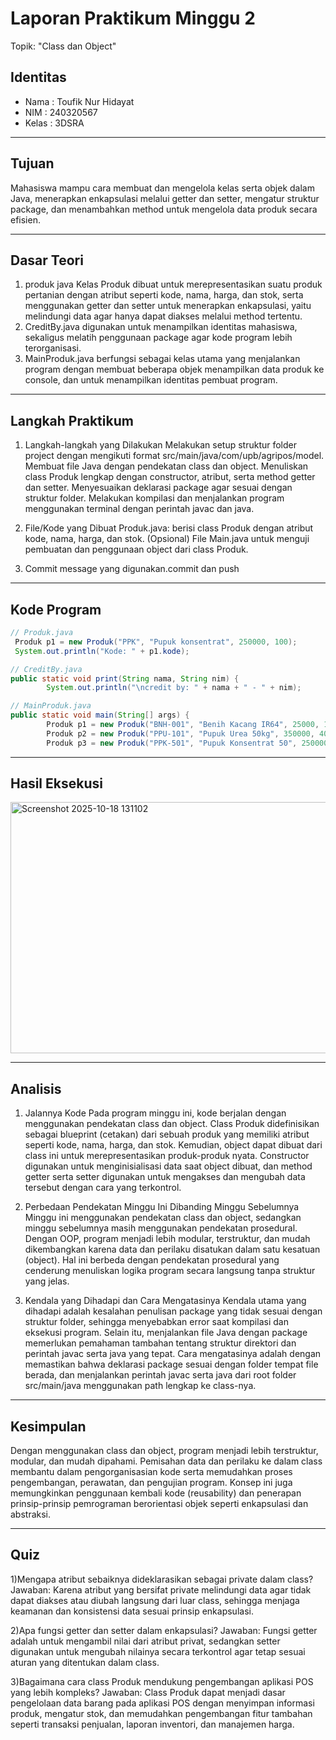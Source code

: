 # Laporan Praktikum Minggu 2
Topik: "Class dan Object"

## Identitas
- Nama  : Toufik Nur Hidayat
- NIM   : 240320567
- Kelas : 3DSRA

---

## Tujuan
Mahasiswa mampu cara membuat dan mengelola kelas serta objek dalam Java, menerapkan enkapsulasi melalui getter dan setter, mengatur struktur package, dan menambahkan method untuk mengelola data produk secara efisien.

---

## Dasar Teori
1. produk java Kelas Produk dibuat untuk merepresentasikan suatu produk pertanian dengan atribut seperti kode, nama, harga, dan stok, serta menggunakan getter dan setter untuk menerapkan enkapsulasi, yaitu melindungi data agar hanya dapat diakses melalui method tertentu.  
2. CreditBy.java  digunakan untuk menampilkan identitas mahasiswa, sekaligus melatih penggunaan package agar kode program lebih terorganisasi.  
3.  MainProduk.java  berfungsi sebagai kelas utama yang menjalankan program dengan membuat beberapa objek menampilkan data produk ke console, dan untuk menampilkan identitas pembuat program.


---

## Langkah Praktikum
1. Langkah-langkah yang Dilakukan
Melakukan setup struktur folder project dengan mengikuti format src/main/java/com/upb/agripos/model.
Membuat file Java dengan pendekatan class dan object.
Menuliskan class Produk lengkap dengan constructor, atribut, serta method getter dan setter.
Menyesuaikan deklarasi package agar sesuai dengan struktur folder.
Melakukan kompilasi dan menjalankan program menggunakan terminal dengan perintah javac dan java.

2. File/Kode yang Dibuat
Produk.java: berisi class Produk dengan atribut kode, nama, harga, dan stok.
(Opsional) File Main.java untuk menguji pembuatan dan penggunaan object dari class Produk.  
3. Commit message yang digunakan.commit dan push

---

## Kode Program 
```java
// Produk.java
 Produk p1 = new Produk("PPK", "Pupuk konsentrat", 250000, 100);
 System.out.println("Kode: " + p1.kode);

// CreditBy.java
public static void print(String nama, String nim) {
        System.out.println("\ncredit by: " + nama + " - " + nim);

// MainProduk.java
public static void main(String[] args) {
        Produk p1 = new Produk("BNH-001", "Benih Kacang IR64", 25000, 100);
        Produk p2 = new Produk("PPU-101", "Pupuk Urea 50kg", 350000, 40);
        Produk p3 = new Produk("PPK-501", "Pupuk Konsentrat 50", 250000, 15);
```

---

## Hasil Eksekusi
<img width="1331" height="402" alt="Screenshot 2025-10-18 131102" src="https://github.com/user-attachments/assets/c999a285-8e67-43bd-bea0-ba55b7b773d1" />

---

## Analisis
1. Jalannya Kode
Pada program minggu ini, kode berjalan dengan menggunakan pendekatan class dan object. Class Produk didefinisikan sebagai blueprint (cetakan) dari sebuah produk yang memiliki atribut seperti kode, nama, harga, dan stok. Kemudian, object dapat dibuat dari class ini untuk merepresentasikan produk-produk nyata. Constructor digunakan untuk menginisialisasi data saat object dibuat, dan method getter serta setter digunakan untuk mengakses dan mengubah data tersebut dengan cara yang terkontrol.

2. Perbedaan Pendekatan Minggu Ini Dibanding Minggu Sebelumnya
Minggu ini menggunakan pendekatan class dan object, sedangkan minggu sebelumnya masih menggunakan pendekatan prosedural. Dengan OOP, program menjadi lebih modular, terstruktur, dan mudah dikembangkan karena data dan perilaku disatukan dalam satu kesatuan (object). Hal ini berbeda dengan pendekatan prosedural yang cenderung menuliskan logika program secara langsung tanpa struktur yang jelas.

3. Kendala yang Dihadapi dan Cara Mengatasinya
Kendala utama yang dihadapi adalah kesalahan penulisan package yang tidak sesuai dengan struktur folder, sehingga menyebabkan error saat kompilasi dan eksekusi program. Selain itu, menjalankan file Java dengan package memerlukan pemahaman tambahan tentang struktur direktori dan perintah javac serta java yang tepat.
Cara mengatasinya adalah dengan memastikan bahwa deklarasi package sesuai dengan folder tempat file berada, dan menjalankan perintah javac serta java dari root folder src/main/java menggunakan path lengkap ke class-nya.
---

## Kesimpulan
Dengan menggunakan class dan object, program menjadi lebih terstruktur, modular, dan mudah dipahami. Pemisahan data dan perilaku ke dalam class membantu dalam pengorganisasian kode serta memudahkan proses pengembangan, perawatan, dan pengujian program. Konsep ini juga memungkinkan penggunaan kembali kode (reusability) dan penerapan prinsip-prinsip pemrograman berorientasi objek seperti enkapsulasi dan abstraksi.

---

## Quiz
1)Mengapa atribut sebaiknya dideklarasikan sebagai private dalam class?
    Jawaban: Karena atribut yang bersifat private melindungi data agar tidak dapat diakses atau diubah langsung dari luar class, sehingga menjaga keamanan dan konsistensi data sesuai prinsip enkapsulasi.

2)Apa fungsi getter dan setter dalam enkapsulasi?
    Jawaban: Fungsi getter adalah untuk mengambil nilai dari atribut privat, sedangkan setter digunakan untuk mengubah nilainya secara terkontrol agar tetap sesuai aturan yang ditentukan dalam class.

3)Bagaimana cara class Produk mendukung pengembangan aplikasi POS yang lebih kompleks?
    Jawaban: Class Produk dapat menjadi dasar pengelolaan data barang pada aplikasi POS dengan menyimpan informasi produk, mengatur stok, dan memudahkan pengembangan fitur tambahan seperti transaksi penjualan, laporan inventori, dan manajemen harga.

